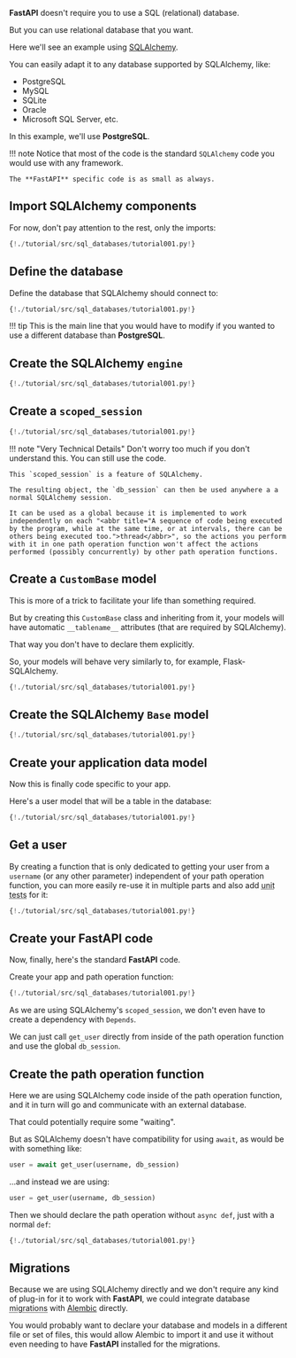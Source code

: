 **FastAPI** doesn't require you to use a SQL (relational) database.

But you can use relational database that you want.

Here we'll see an example using <a href="https://www.sqlalchemy.org/" target="_blank">SQLAlchemy</a>.

You can easily adapt it to any database supported by SQLAlchemy, like:

* PostgreSQL
* MySQL
* SQLite
* Oracle
* Microsoft SQL Server, etc.

In this example, we'll use **PostgreSQL**.

!!! note
    Notice that most of the code is the standard `SQLAlchemy` code you would use with any framework.

    The **FastAPI** specific code is as small as always.

## Import SQLAlchemy components

For now, don't pay attention to the rest, only the imports:

```Python hl_lines="3 4 5"
{!./tutorial/src/sql_databases/tutorial001.py!}
```

## Define the database

Define the database that SQLAlchemy should connect to:

```Python hl_lines="8"
{!./tutorial/src/sql_databases/tutorial001.py!}
```

!!! tip
    This is the main line that you would have to modify if you wanted to use a different database than **PostgreSQL**.

## Create the SQLAlchemy `engine`

```Python hl_lines="10"
{!./tutorial/src/sql_databases/tutorial001.py!}
```

## Create a `scoped_session`

```Python hl_lines="11 12 13"
{!./tutorial/src/sql_databases/tutorial001.py!}
```

!!! note "Very Technical Details"
    Don't worry too much if you don't understand this. You can still use the code.

    This `scoped_session` is a feature of SQLAlchemy.

    The resulting object, the `db_session` can then be used anywhere a a normal SQLAlchemy session.
    
    It can be used as a global because it is implemented to work independently on each "<abbr title="A sequence of code being executed by the program, while at the same time, or at intervals, there can be others being executed too.">thread</abbr>", so the actions you perform with it in one path operation function won't affect the actions performed (possibly concurrently) by other path operation functions.

## Create a `CustomBase` model

This is more of a trick to facilitate your life than something required.

But by creating this `CustomBase` class and inheriting from it, your models will have automatic `__tablename__` attributes (that are required by SQLAlchemy).

That way you don't have to declare them explicitly.

So, your models will behave very similarly to, for example, Flask-SQLAlchemy.

```Python hl_lines="15 16 17 18 19"
{!./tutorial/src/sql_databases/tutorial001.py!}
```

## Create the SQLAlchemy `Base` model

```Python hl_lines="22"
{!./tutorial/src/sql_databases/tutorial001.py!}
```

## Create your application data model

Now this is finally code specific to your app.

Here's a user model that will be a table in the database:

```Python hl_lines="25 26 27 28 29"
{!./tutorial/src/sql_databases/tutorial001.py!}
```

## Get a user

By creating a function that is only dedicated to getting your user from a `username` (or any other parameter) independent of your path operation function, you can more easily re-use it in multiple parts and also add <abbr title="Automated test, written in code, that checks if another piece of code is working correctly.">unit tests</abbr> for it:

```Python hl_lines="32 33"
{!./tutorial/src/sql_databases/tutorial001.py!}
```

## Create your **FastAPI** code

Now, finally, here's the standard **FastAPI** code.

Create your app and path operation function:

```Python hl_lines="37 40 41 42 43"
{!./tutorial/src/sql_databases/tutorial001.py!}
```

As we are using SQLAlchemy's `scoped_session`, we don't even have to create a dependency with `Depends`.

We can just call `get_user` directly from inside of the path operation function and use the global `db_session`.

## Create the path operation function

Here we are using SQLAlchemy code inside of the path operation function, and it in turn will go and communicate with an external database. 

That could potentially require some "waiting".

But as SQLAlchemy doesn't have compatibility for using `await`, as would be with something like:

```Python
user = await get_user(username, db_session)
```

...and instead we are using:

```Python
user = get_user(username, db_session)
```

Then we should declare the path operation without `async def`, just with a normal `def`:

```Python hl_lines="41"
{!./tutorial/src/sql_databases/tutorial001.py!}
```

## Migrations

Because we are using SQLAlchemy directly and we don't require any kind of plug-in for it to work with **FastAPI**, we could integrate database <abbr title="Automatically updating the database to have any new column we define in our models.">migrations</abbr> with <a href="https://alembic.sqlalchemy.org" target="_blank">Alembic</a> directly.

You would probably want to declare your database and models in a different file or set of files, this would allow Alembic to import it and use it without even needing to have **FastAPI** installed for the migrations.
